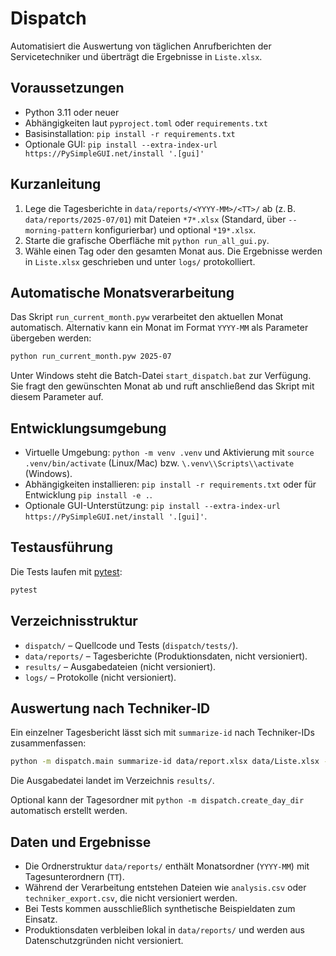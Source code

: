 # Dispatch

Automatisiert die Auswertung von täglichen Anrufberichten der Servicetechniker und überträgt die Ergebnisse in `Liste.xlsx`.

## Voraussetzungen

- Python 3.11 oder neuer
- Abhängigkeiten laut `pyproject.toml` oder `requirements.txt`
- Basisinstallation: `pip install -r requirements.txt`
- Optionale GUI: `pip install --extra-index-url https://PySimpleGUI.net/install '.[gui]'`

## Kurzanleitung

1. Lege die Tagesberichte in `data/reports/<YYYY-MM>/<TT>/` ab (z. B. `data/reports/2025-07/01`) mit Dateien `*7*.xlsx` (Standard, über `--morning-pattern` konfigurierbar) und optional `*19*.xlsx`.
2. Starte die grafische Oberfläche mit `python run_all_gui.py`.
3. Wähle einen Tag oder den gesamten Monat aus. Die Ergebnisse werden in `Liste.xlsx` geschrieben und unter `logs/` protokolliert.

## Automatische Monatsverarbeitung

Das Skript `run_current_month.pyw` verarbeitet den aktuellen Monat automatisch. Alternativ kann ein Monat im Format `YYYY-MM` als Parameter übergeben werden:

```bash
python run_current_month.pyw 2025-07
```

Unter Windows steht die Batch-Datei `start_dispatch.bat` zur Verfügung. Sie fragt den gewünschten Monat ab und ruft anschließend das Skript mit diesem Parameter auf.

## Entwicklungsumgebung

- Virtuelle Umgebung: `python -m venv .venv` und Aktivierung mit `source .venv/bin/activate` (Linux/Mac) bzw. `\.venv\\Scripts\\activate` (Windows).
- Abhängigkeiten installieren: `pip install -r requirements.txt` oder für Entwicklung `pip install -e .`.
- Optionale GUI-Unterstützung: `pip install --extra-index-url https://PySimpleGUI.net/install '.[gui]'`.

## Testausführung

Die Tests laufen mit [pytest](https://pytest.org):

```bash
pytest
```

## Verzeichnisstruktur

- `dispatch/` – Quellcode und Tests (`dispatch/tests/`).
- `data/reports/` – Tagesberichte (Produktionsdaten, nicht versioniert).
- `results/` – Ausgabedateien (nicht versioniert).
- `logs/` – Protokolle (nicht versioniert).

## Auswertung nach Techniker-ID

Ein einzelner Tagesbericht lässt sich mit `summarize-id` nach Techniker-IDs zusammenfassen:

```bash
python -m dispatch.main summarize-id data/report.xlsx data/Liste.xlsx --output results/2025-08-06.csv
```

Die Ausgabedatei landet im Verzeichnis `results/`.

Optional kann der Tagesordner mit `python -m dispatch.create_day_dir` automatisch erstellt werden.

## Daten und Ergebnisse

- Die Ordnerstruktur `data/reports/` enthält Monatsordner (`YYYY-MM`) mit Tagesunterordnern (`TT`).
- Während der Verarbeitung entstehen Dateien wie `analysis.csv` oder `techniker_export.csv`, die nicht versioniert werden.
- Bei Tests kommen ausschließlich synthetische Beispieldaten zum Einsatz.
- Produktionsdaten verbleiben lokal in `data/reports/` und werden aus Datenschutzgründen nicht versioniert.

